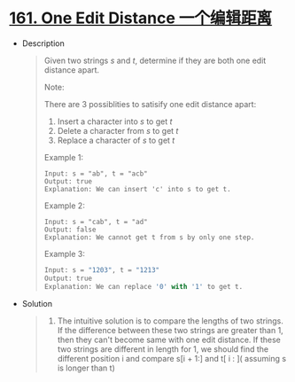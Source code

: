 # [161. One Edit Distance 一个编辑距离](https://www.cnblogs.com/grandyang/p/5184698.html)

- Description

  > Given two strings *s* and *t*, determine if they are both one edit distance apart.
  >
  > Note: 
  >
  > There are 3 possiblities to satisify one edit distance apart:
  >
  > 1. Insert a character into *s* to get *t*
  > 2. Delete a character from *s* to get *t*
  > 3. Replace a character of *s* to get *t*
  >
  > Example 1:
  >
  > ```
  > Input: s = "ab", t = "acb"
  > Output: true
  > Explanation: We can insert 'c' into s to get t.
  > ```
  >
  > Example 2:
  >
  > ```
  > Input: s = "cab", t = "ad"
  > Output: false
  > Explanation: We cannot get t from s by only one step.
  > ```
  >
  > Example 3:
  >
  > ```python
  > Input: s = "1203", t = "1213"
  > Output: true
  > Explanation: We can replace '0' with '1' to get t.
  > ```

- Solution

  > 1. The intuitive solution is to compare the lengths of two strings. If the difference between these two strings are greater than 1, then they can't become same with one edit distance. If these two strings are different in length for 1, we should find the different position i and compare s[i + 1:] and t[ i :  ]( assuming s is longer than t)